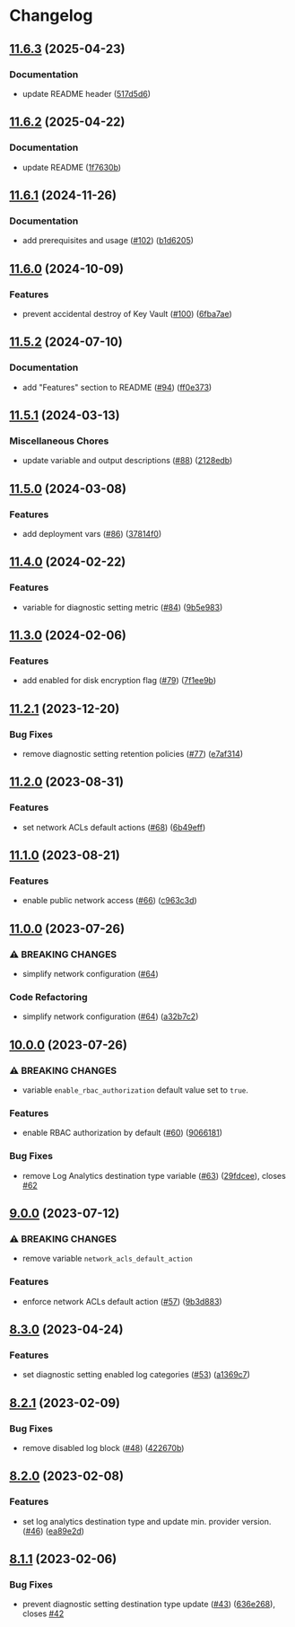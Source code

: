 # Changelog

## [11.6.3](https://github.com/equinor/terraform-azurerm-key-vault/compare/v11.6.2...v11.6.3) (2025-04-23)


### Documentation

* update README header ([517d5d6](https://github.com/equinor/terraform-azurerm-key-vault/commit/517d5d63f788465f840c57ac6be6af368fd2899f))

## [11.6.2](https://github.com/equinor/terraform-azurerm-key-vault/compare/v11.6.1...v11.6.2) (2025-04-22)


### Documentation

* update README ([1f7630b](https://github.com/equinor/terraform-azurerm-key-vault/commit/1f7630b61122dc8ce5e574c2402e2c192bfab0ac))

## [11.6.1](https://github.com/equinor/terraform-azurerm-key-vault/compare/v11.6.0...v11.6.1) (2024-11-26)


### Documentation

* add prerequisites and usage ([#102](https://github.com/equinor/terraform-azurerm-key-vault/issues/102)) ([b1d6205](https://github.com/equinor/terraform-azurerm-key-vault/commit/b1d62057c501f6ec6d9ad17745b6c6bc448d97cf))

## [11.6.0](https://github.com/equinor/terraform-azurerm-key-vault/compare/v11.5.2...v11.6.0) (2024-10-09)


### Features

* prevent accidental destroy of Key Vault ([#100](https://github.com/equinor/terraform-azurerm-key-vault/issues/100)) ([6fba7ae](https://github.com/equinor/terraform-azurerm-key-vault/commit/6fba7aede9c0b020d8224d9017eeb362c32e59da))

## [11.5.2](https://github.com/equinor/terraform-azurerm-key-vault/compare/v11.5.1...v11.5.2) (2024-07-10)


### Documentation

* add "Features" section to README ([#94](https://github.com/equinor/terraform-azurerm-key-vault/issues/94)) ([ff0e373](https://github.com/equinor/terraform-azurerm-key-vault/commit/ff0e37323dd83abd8efca8e022bcd12c1a64afcc))

## [11.5.1](https://github.com/equinor/terraform-azurerm-key-vault/compare/v11.5.0...v11.5.1) (2024-03-13)


### Miscellaneous Chores

* update variable and output descriptions ([#88](https://github.com/equinor/terraform-azurerm-key-vault/issues/88)) ([2128edb](https://github.com/equinor/terraform-azurerm-key-vault/commit/2128edb9dde481eb082743327f1dd835b943f0c3))

## [11.5.0](https://github.com/equinor/terraform-azurerm-key-vault/compare/v11.4.0...v11.5.0) (2024-03-08)


### Features

* add deployment vars ([#86](https://github.com/equinor/terraform-azurerm-key-vault/issues/86)) ([37814f0](https://github.com/equinor/terraform-azurerm-key-vault/commit/37814f0926a534b787ad10caa80834aa74e19387))

## [11.4.0](https://github.com/equinor/terraform-azurerm-key-vault/compare/v11.3.0...v11.4.0) (2024-02-22)


### Features

* variable for diagnostic setting metric ([#84](https://github.com/equinor/terraform-azurerm-key-vault/issues/84)) ([9b5e983](https://github.com/equinor/terraform-azurerm-key-vault/commit/9b5e983b08737e268d9b9f7d8c598b77c5388b19))

## [11.3.0](https://github.com/equinor/terraform-azurerm-key-vault/compare/v11.2.1...v11.3.0) (2024-02-06)


### Features

* add enabled for disk encryption flag ([#79](https://github.com/equinor/terraform-azurerm-key-vault/issues/79)) ([7f1ee9b](https://github.com/equinor/terraform-azurerm-key-vault/commit/7f1ee9b1ede34855a199d780be09c4cad78dc26a))

## [11.2.1](https://github.com/equinor/terraform-azurerm-key-vault/compare/v11.2.0...v11.2.1) (2023-12-20)


### Bug Fixes

* remove diagnostic setting retention policies ([#77](https://github.com/equinor/terraform-azurerm-key-vault/issues/77)) ([e7af314](https://github.com/equinor/terraform-azurerm-key-vault/commit/e7af3143733972d0cafdb13703771f8ff6daf4ca))

## [11.2.0](https://github.com/equinor/terraform-azurerm-key-vault/compare/v11.1.0...v11.2.0) (2023-08-31)


### Features

* set network ACLs default actions ([#68](https://github.com/equinor/terraform-azurerm-key-vault/issues/68)) ([6b49eff](https://github.com/equinor/terraform-azurerm-key-vault/commit/6b49effd5f3b131cffc554e3d9f4befaa387f4c3))

## [11.1.0](https://github.com/equinor/terraform-azurerm-key-vault/compare/v11.0.0...v11.1.0) (2023-08-21)


### Features

* enable public network access ([#66](https://github.com/equinor/terraform-azurerm-key-vault/issues/66)) ([c963c3d](https://github.com/equinor/terraform-azurerm-key-vault/commit/c963c3d2b42935f17b1d0e47ff2eba8e1c6d83c7))

## [11.0.0](https://github.com/equinor/terraform-azurerm-key-vault/compare/v10.0.0...v11.0.0) (2023-07-26)


### ⚠ BREAKING CHANGES

* simplify network configuration ([#64](https://github.com/equinor/terraform-azurerm-key-vault/issues/64))

### Code Refactoring

* simplify network configuration ([#64](https://github.com/equinor/terraform-azurerm-key-vault/issues/64)) ([a32b7c2](https://github.com/equinor/terraform-azurerm-key-vault/commit/a32b7c2e80b6d6b866f5a36bc8779b8a119721e4))

## [10.0.0](https://github.com/equinor/terraform-azurerm-key-vault/compare/v9.0.0...v10.0.0) (2023-07-26)


### ⚠ BREAKING CHANGES

* variable `enable_rbac_authorization` default value set to `true`.

### Features

* enable RBAC authorization by default ([#60](https://github.com/equinor/terraform-azurerm-key-vault/issues/60)) ([9066181](https://github.com/equinor/terraform-azurerm-key-vault/commit/906618197c8b8a62920b6ee7f93f7a9f5f79e6a8))


### Bug Fixes

* remove Log Analytics destination type variable ([#63](https://github.com/equinor/terraform-azurerm-key-vault/issues/63)) ([29fdcee](https://github.com/equinor/terraform-azurerm-key-vault/commit/29fdceec318d62963ac8dfefc24dcef3f4e11667)), closes [#62](https://github.com/equinor/terraform-azurerm-key-vault/issues/62)

## [9.0.0](https://github.com/equinor/terraform-azurerm-key-vault/compare/v8.3.0...v9.0.0) (2023-07-12)


### ⚠ BREAKING CHANGES

* remove variable `network_acls_default_action`

### Features

* enforce network ACLs default action ([#57](https://github.com/equinor/terraform-azurerm-key-vault/issues/57)) ([9b3d883](https://github.com/equinor/terraform-azurerm-key-vault/commit/9b3d8836c25e4625884e64d2f20ac2845617abbb))

## [8.3.0](https://github.com/equinor/terraform-azurerm-key-vault/compare/v8.2.1...v8.3.0) (2023-04-24)


### Features

* set diagnostic setting enabled log categories ([#53](https://github.com/equinor/terraform-azurerm-key-vault/issues/53)) ([a1369c7](https://github.com/equinor/terraform-azurerm-key-vault/commit/a1369c7fd6311472a7fe4bc77d6ab10b00a91a28))

## [8.2.1](https://github.com/equinor/terraform-azurerm-key-vault/compare/v8.2.0...v8.2.1) (2023-02-09)


### Bug Fixes

* remove disabled log block ([#48](https://github.com/equinor/terraform-azurerm-key-vault/issues/48)) ([422670b](https://github.com/equinor/terraform-azurerm-key-vault/commit/422670b3b2b675ad82cb1394ecec33d83869d435))

## [8.2.0](https://github.com/equinor/terraform-azurerm-key-vault/compare/v8.1.1...v8.2.0) (2023-02-08)


### Features

* set log analytics destination type and update min. provider version. ([#46](https://github.com/equinor/terraform-azurerm-key-vault/issues/46)) ([ea89e2d](https://github.com/equinor/terraform-azurerm-key-vault/commit/ea89e2d94fb7325716cfca81a684d6931401d168))

## [8.1.1](https://github.com/equinor/terraform-azurerm-key-vault/compare/v8.1.0...v8.1.1) (2023-02-06)


### Bug Fixes

* prevent diagnostic setting destination type update ([#43](https://github.com/equinor/terraform-azurerm-key-vault/issues/43)) ([636e268](https://github.com/equinor/terraform-azurerm-key-vault/commit/636e2683ae63cadbebfc8c4ee6e9d057c4b54beb)), closes [#42](https://github.com/equinor/terraform-azurerm-key-vault/issues/42)
